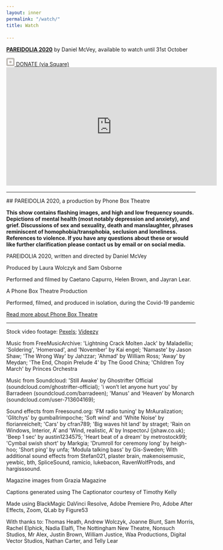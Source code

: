 ```yaml
---
layout: inner
permalink: "/watch/"
title: Watch

---
```

<p class="text-center h2"><strong><a href="{% link _projects/pareidolia.md %}">PAREIDOLIA 2020</a></strong> by Daniel McVey, available to watch until 31st October</p>

<div class="full-column  mb-4">
<a class="btn btn-dark text-center full-column btn-lg rounded-0 mt-3 text-light" role="button" href="{% link _content/donate.md %}">
<img alt="Square" width="22" height="22" class="img-responsive my-auto" src="/static/img/square_white.png"> DONATE (via Square)
</a>
</div>

<div class="embed-responsive embed-responsive-16by9 mx-auto mb-4">
<iframe class="mx-auto text-center" width="560" height="315" src="https://www.youtube.com/embed/j6lHmlYH0z8" frameborder="0" allow="accelerometer; autoplay; clipboard-write; encrypted-media; gyroscope; picture-in-picture" allowfullscreen></iframe>
</div>

<hr class="w-75">
<div class="text-center" markdown="1">
## PAREIDOLIA 2020, a production by Phone Box Theatre
</div>

**This show contains flashing images, and high and low frequency sounds. 
Depictions of mental health (most notably depression and anxiety), and grief. 
Discussions of sex and sexuality, death and manslaughter, phrases reminiscent of homophobia/transphobia, seclusion and loneliness.
References to violence.
If you have any questions about these or would like further clarification please contact us by email or on social media.**

PAREIDOLIA 2020, written and directed by Daniel McVey

Produced by Laura Wolczyk and Sam Osborne

Performed and filmed by Caetano Capurro, Helen Brown, and Jayran Lear.

A Phone Box Theatre Production

Performed, filmed, and produced in isolation, during the Covid-19 pandemic

<a class="btn btn-primary btn-block btn-lg rounded-0" href="/" role="button">Read more about Phone Box Theatre</a>

<hr class="w-75">

Stock video footage: [Pexels](https://pexels.com); [Videezy](https://videezy.com)

Music from FreeMusicArchive:
'Lightning Crack Molten Jack' by Maladellix; 
'Soldering', 'Homeroad', and 'November' by Kai engel; 
'Namaste' by Jason Shaw; 
'The Wrong Way' by Jahzzar; 
'Ahmad' by William Ross; 
'Away' by Meydan; 
'The End, Chopin Prelude 4' by The Good China; 
'Children Toy March' by Princes Orchestra 

Music from Soundcloud:
'Still Awake' by Ghostrifter Official (soundcloud.com/ghostrifter-official);
'i won’t let anyone hurt you' by Barradeen (soundcloud.com/barradeen);
'Manus' and ‘Heaven’ by Monarch (soundcloud.com/user-713604169);

Sound effects from Freesound.org:
'FM radio tuning' by MrAuralization;
'Glitchys' by gumballrimpoche;
'Soft wind' and 'White Noise' by florianreichelt;
'Cars' by cfran789;
'Big waves hit land' by straget;
'Rain on Windows, Interior, A’ and 'Wind, realistic, A' by InspectorJ (jshaw.co.uk);
'Beep 1 sec' by austin1234575;
'Heart beat of a dream' by metrostock99;
'Cymbal swish short' by Markgia;
'Drumroll for ceremony long' by heigh-hoo;
'Short ping' by unfa;
'Modula talking bass' by Gis-Sweden;
With additional sound effects from Stefan021, plaster brain, makenoisemusic, yewbic, bth, SpliceSound, ramicio, lukebacon, RavenWolfProds, and hargisssound.

Magazine images from Grazia Magazine

Captions generated using The Captionator courtesy of Timothy Kelly


Made using
BlackMagic DaVinci Resolve,
Adobe Premiere Pro,
Adobe After Effects,
Zoom,
QLab by Figure53


With thanks to:
Thomas Heath, Andrew Wolczyk, Joanne Blunt, Sam Morris, Rachel Elphick, Nadia Elalfi, The Nottingham New Theatre, Nonsuch Studios, Mr Alex, Justin Brown, William Justice, Waa Productions, Digital Vector Studios, Nathan Carter, and Telly Lear